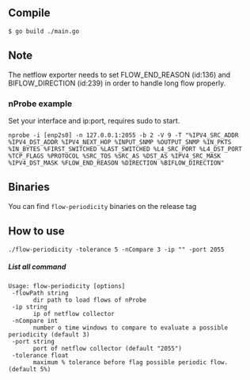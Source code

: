 ## Compile

```
$ go build ./main.go
```

## Note
The netflow exporter needs to set FLOW_END_REASON (id:136) and BIFLOW_DIRECTION (id:239) in order to handle long flow properly.

### nProbe example

Set your interface and ip:port, requires sudo to start.

```
nprobe -i [enp2s0] -n 127.0.0.1:2055 -b 2 -V 9 -T "%IPV4_SRC_ADDR %IPV4_DST_ADDR %IPV4_NEXT_HOP %INPUT_SNMP %OUTPUT_SNMP %IN_PKTS %IN_BYTES %FIRST_SWITCHED %LAST_SWITCHED %L4_SRC_PORT %L4_DST_PORT %TCP_FLAGS %PROTOCOL %SRC_TOS %SRC_AS %DST_AS %IPV4_SRC_MASK %IPV4_DST_MASK %FLOW_END_REASON %DIRECTION %BIFLOW_DIRECTION"
```

## Binaries

You can find `flow-periodicity` binaries on the release tag

## How to use

``` 
./flow-periodicity -tolerance 5 -nCompare 3 -ip "" -port 2055
```

##### List all command

 ```
Usage: flow-periodicity [options]
  -flowPath string
        dir path to load flows of nProbe
  -ip string
        ip of netflow collector
  -nCompare int
        number o time windows to compare to evaluate a possible periodicity (default 3)
  -port string
        port of netflow collector (default "2055")
  -tolerance float
        maximum % tolerance before flag possible periodic flow. (default 5%)
```
